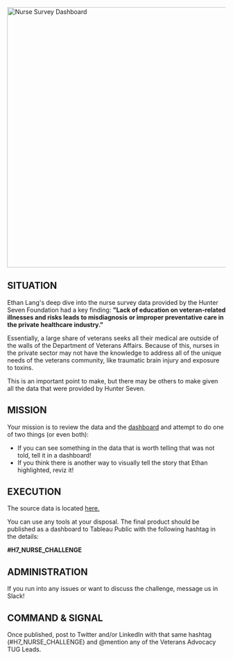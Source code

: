 
<img width="600" alt="Nurse Survey Dashboard" src="https://user-images.githubusercontent.com/103294367/173985423-c7f4b0e0-6bbc-4971-be40-9460b8b86813.png">


## SITUATION

Ethan Lang's deep dive into the nurse survey data provided by the Hunter Seven Foundation had a key finding: **"Lack of education on veteran-related illnesses and risks leads to misdiagnosis or improper preventative care in the private healthcare industry."**

Essentially, a large share of veterans seeks all their medical are outside of the walls of the Department of Veterans Affairs. Because of this, nurses in the private sector may not have the knowledge to address all of the unique needs of the veterans community, like traumatic brain injury and exposure to toxins.

This is an important point to make, but there may be others to make given all the data that were provided by Hunter Seven.

## MISSION

Your mission is to review the data and the [dashboard](https://public.tableau.com/app/profile/ethan.lang/viz/HunterSevenFoundation-NurseSurvey/HunterSevenFoundation-NurseSurvey) and attempt to do one of two things (or even both):

* If you can see something in the data that is worth telling that was not told, tell it in a dashboard!
* If you think there is another way to visually tell the story that Ethan highlighted, reviz it!

## EXECUTION

The source data is located [here.](https://github.com/VeteransData/HunterSeven/raw/main/nurse_survey/NurseSurvey.xlsx)

You can use any tools at your disposal. The final product should be published as a dashboard to Tableau Public with the following hashtag in the details:

**&#35;H7_NURSE_CHALLENGE**
 


## ADMINISTRATION

If you run into any issues or want to discuss the challenge, message us in Slack!

## COMMAND & SIGNAL

Once published, post to Twitter and/or LinkedIn with that same hashtag (#H7_NURSE_CHALLENGE) and @mention any of the Veterans Advocacy TUG Leads.
